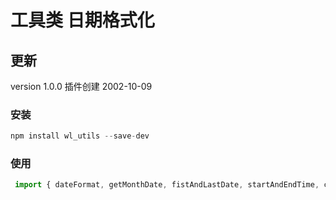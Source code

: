 # 工具类 日期格式化

## 更新
version 1.0.0       插件创建       2002-10-09

### 安装 
```js
npm install wl_utils --save-dev

```

### 使用  
```js
 import { dateFormat, getMonthDate, fistAndLastDate, startAndEndTime, calcDate,monthDayDiff } from 'wl_date_util'
```